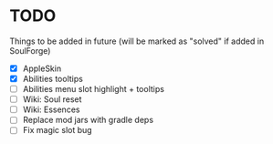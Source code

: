 # TODO

Things to be added in future (will be marked as "solved" if added in SoulForge)

- [x] AppleSkin
- [x] Abilities tooltips
- [ ] Abilities menu slot highlight + tooltips
- [ ] Wiki: Soul reset
- [ ] Wiki: Essences
- [ ] Replace mod jars with gradle deps
- [ ] Fix magic slot bug
